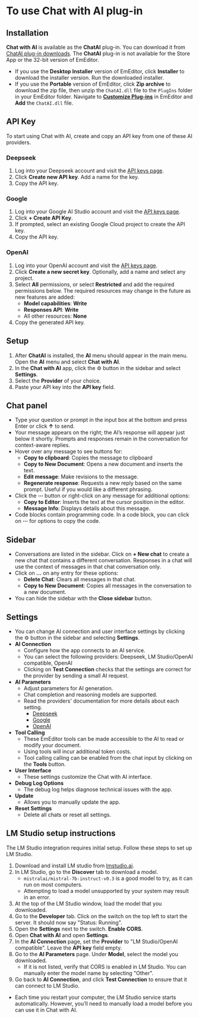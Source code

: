 # To use Chat with AI plug-in

## Installation
**Chat with AI** is available as the **ChatAI** plug-in. You can download it from [ChatAI plug-in downloads](https://www.emeditor.com/download-chatai/). The **ChatAI** plug-in is not available for the Store App or the 32-bit version of EmEditor.

- If you use the **Desktop Installer** version of EmEditor, click **Installer** to download the installer version. Run the downloaded installer.
- If you use the **Portable** version of EmEditor, click **Zip archive** to download the zip file, then unzip the `ChatAI.dll` file to the `PlugIns` folder in your EmEditor folder. Navigate to [**Customize Plug-ins**](../../cmd/tools/customize_plug_ins) in EmEditor and **Add** the `ChatAI.dll` file.

## API Key
To start using Chat with AI, create and copy an API key from one of these AI providers.

### Deepseek
1. Log into your Deepseek account and visit the [API keys page](https://platform.deepseek.com/api_keys).
2. Click **Create new API key**. Add a name for the key.
3. Copy the API key.

### Google
1. Log into your Google AI Studio account and visit the [API keys page](https://aistudio.google.com/u/1/apikey).
2. Click **+ Create API Key**.
3. If prompted, select an existing Google Cloud project to create the API key.
4. Copy the API key.

### OpenAI
1. Log into your OpenAI account and visit the [API keys page](https://platform.openai.com/api-keys).
2. Click **Create a new secret key**. Optionally, add a name and select any project.
3. Select **All** permissions, or select **Restricted** and add the required permissions below. The required resources may change in the future as new features are added:
   - **Model capabilities**: **Write**
   - **Responses API**: **Write**
   - All other resources: **None**
4. Copy the generated API key.

## Setup
1. After **ChatAI** is installed, the **AI** menu should appear in the main menu. Open the **AI** menu and select **Chat with AI**.
2. In the **Chat with AI** app, click the ⚙️ button in the sidebar and select **Settings**.
3. Select the **Provider** of your choice.
4. Paste your API key into the **API key** field.

## Chat panel
- Type your question or prompt in the input box at the bottom and press Enter or click **&#8593;** to send.
- Your message appears on the right; the AI’s response will appear just below it shortly. Prompts and responses remain in the conversation for context-aware replies.
- Hover over any message to see buttons for:
  - **Copy to clipboard**: Copies the message to clipboard
  - **Copy to New Document**: Opens a new document and inserts the text.
  - **Edit message**: Make revisions to the message.
  - **Regenerate response**: Requests a new reply based on the same prompt. Useful if you would like a different phrasing.
- Click the **⋯** button or right-click on any message for additional options:
  - **Copy to Editor**: Inserts the text at the cursor position in the editor.
  - **Message Info**: Displays details about this message.
- Code blocks contain programming code. In a code block, you can click on **⋯** for options to copy the code.

## Sidebar
- Conversations are listed in the sidebar. Click on **+ New chat** to create a new chat that contains a different conversation. Responses in a chat will use the context of messages in that chat conversation only.
- Click on **&#8230;** on any entry for these options:
  - **Delete Chat**: Clears all messages in that chat.
  - **Copy to New Document**: Copies all messages in the conversation to a new document.
- You can hide the sidebar with the **Close sidebar** button.

## Settings
- You can change AI connection and user interface settings by clicking the ⚙️ button in the sidebar and selecting **Settings**.
- **AI Connection**
  - Configure how the app connects to an AI service.
  - You can select the following providers: Deepseek, LM Studio/OpenAI compatible, OpenAI
  - Clicking on **Test Connection** checks that the settings are correct for the provider by sending a small AI request.
- **AI Parameters**
  - Adjust parameters for AI generation.
  - Chat completion and reasoning models are supported.
  - Read the providers' documentation for more details about each setting.
    - [Deepseek](https://api-docs.deepseek.com/api/create-chat-completion)
    - [Google](https://ai.google.dev/api/generate-content)
    - [OpenAI](https://platform.openai.com/docs/api-reference/chat/create)
- **Tool Calling**
  - These EmEditor tools can be made accessible to the AI to read or modify your document.
  - Using tools will incur additional token costs.
  - Tool calling calling can be enabled from the chat input by clicking on the **Tools** button.
- **User Interface**
  - These settings customize the Chat with AI interface.
- **Debug Log Options**
  - The debug log helps diagnose technical issues with the app.
- **Update**
  - Allows you to manually update the app.
- **Reset Settings**
  - Delete all chats or reset all settings.

## LM Studio setup instructions
The LM Studio integration requires initial setup. Follow these steps to set up LM Studio.

1. Download and install LM studio from [lmstudio.ai](https://lmstudio.ai/).
2. In LM Studio, go to the **Discover** tab to download a model.
    - `mistralai/mistral-7b-instruct-v0.3` is a good model to try, as it can run on most computers.
    - Attempting to load a model unsupported by your system may result in an error.
3. At the top of the LM Studio window, load the model that you downloaded.
4. Go to the **Developer** tab. Click on the switch on the top left to start the server. It should now say "Status: Running".
5. Open the **Settings** next to the switch. **Enable CORS**.
6. Open **Chat with AI** and open **Settings**.
7. In the **AI Connection** page, set the **Provider** to "LM Studio/OpenAI compatible". Leave the **API key** field empty.
8. Go to the **AI Parameters** page. Under **Model**, select the model you downloaded. 
   - If it is not listed, verify that CORS is enabled in LM Studio. You can manually enter the model name by selecting "Other".
9. Go back to **AI Connection**, and click **Test Connection** to ensure that it can connect to LM Studio.

- Each time you restart your computer, the LM Studio service starts automatically. However, you’ll need to manually load a model before you can use it in Chat with AI.